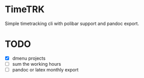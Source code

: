 # TimeTRK

Simple timetracking cli with polibar support and pandoc export.

# TODO

- [x] dmenu projects
- [ ] sum the working hours
- [ ] pandoc or latex monthly export
